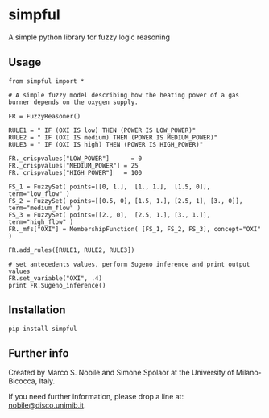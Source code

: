 # simpful
A simple python library for fuzzy logic reasoning

## Usage

```
from simpful import *

# A simple fuzzy model describing how the heating power of a gas burner depends on the oxygen supply.

FR = FuzzyReasoner()

RULE1 = " IF (OXI IS low) THEN (POWER IS LOW_POWER)"
RULE2 = " IF (OXI IS medium) THEN (POWER IS MEDIUM_POWER)"
RULE3 = " IF (OXI IS high) THEN (POWER IS HIGH_POWER)"

FR._crispvalues["LOW_POWER"] 	  = 0
FR._crispvalues["MEDIUM_POWER"] = 25
FR._crispvalues["HIGH_POWER"] 	= 100

FS_1 = FuzzySet( points=[[0, 1.],  [1., 1.],  [1.5, 0]],          term="low_flow" )
FS_2 = FuzzySet( points=[[0.5, 0], [1.5, 1.], [2.5, 1], [3., 0]], term="medium_flow" )
FS_3 = FuzzySet( points=[[2., 0],  [2.5, 1.], [3., 1.]],          term="high_flow" )
FR._mfs["OXI"] = MembershipFunction( [FS_1, FS_2, FS_3], concept="OXI" )

FR.add_rules([RULE1, RULE2, RULE3])

# set antecedents values, perform Sugeno inference and print output values
FR.set_variable("OXI", .4)
print FR.Sugeno_inference()
```

## Installation

`pip install simpful`

## Further info
Created by Marco S. Nobile and Simone Spolaor at the University of Milano-Bicocca, Italy. 

If you need further information, please drop a line at: nobile@disco.unimib.it. 
